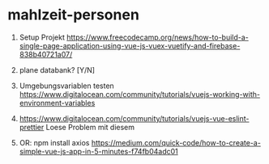 # mahlzeit-personen

1. Setup Projekt
https://www.freecodecamp.org/news/how-to-build-a-single-page-application-using-vue-js-vuex-vuetify-and-firebase-838b40721a07/

2. plane databank?
[Y/N]

3. Umgebungsvariablen testen
https://www.digitalocean.com/community/tutorials/vuejs-working-with-environment-variables

4. https://www.digitalocean.com/community/tutorials/vuejs-vue-eslint-prettier
Loese Problem mit diesem


5. OR:
npm install axios
https://medium.com/quick-code/how-to-create-a-simple-vue-js-app-in-5-minutes-f74fb04adc01
